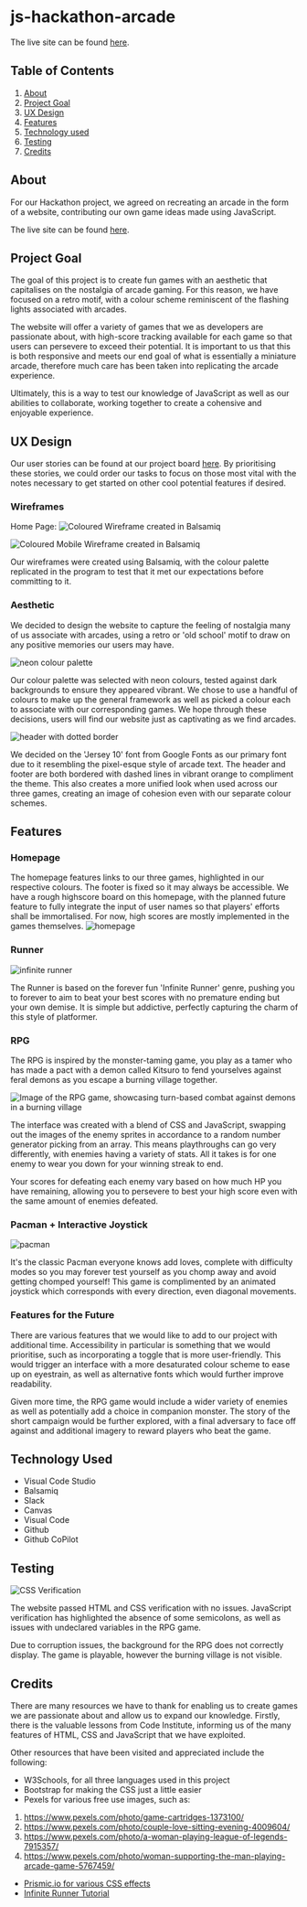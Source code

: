# js-hackathon-arcade

The live site can be found [here](https://markrshaw99.github.io/JavaScript_Hackathon_Arcade/pacman.html/).

## Table of Contents

1. [About](#about)
2. [Project Goal](#project-goal)
3. [UX Design](#ux-design)
4. [Features](#features)
5. [Technology used](#technology-used)
6. [Testing](#testing)
7. [Credits](#credits)

## About

For our Hackathon project, we agreed on recreating an arcade in the form of a website, contributing our own game ideas made using JavaScript.

The live site can be found [here](https://markrshaw99.github.io/JavaScript_Hackathon_Arcade/pacman.html/).

## Project Goal

The goal of this project is to create fun games with an aesthetic that capitalises on the nostalgia of arcade gaming. For this reason, we have focused on a retro motif, with a colour scheme reminiscent of the flashing lights associated with arcades. 

The website will offer a variety of games that we as developers are passionate about, with high-score tracking available for each game so that users can persevere to exceed their potential. It is important to us that this is both responsive and meets our end goal of what is essentially a miniature arcade, therefore much care has been taken into replicating the arcade experience.

Ultimately, this is a way to test our knowledge of JavaScript as well as our abilities to collaborate, working together to create a cohensive and enjoyable experience.

## UX Design

Our user stories can be found at our project board [here](https://github.com/users/AbraWalker/projects/7). 
By prioritising these stories, we could order our tasks to focus on those most vital with the notes necessary to get started on other cool potential features if desired. 

### Wireframes

Home Page:
![Coloured Wireframe created in Balsamiq](assets/images/readme/coloured%20wireframe%20(homepage).png)

![Coloured Mobile Wireframe created in Balsamiq](assets/images/readme/coloured%20wireframe%20(mobile).png)



Our wireframes were created using Balsamiq, with the colour palette replicated in the program to test that it met our expectations before committing to it. 


### Aesthetic

We decided to design the website to capture the feeling of nostalgia many of us associate with arcades, using a retro or 'old school' motif to draw on any positive memories our users may have. 

![neon colour palette](assets/images/readme/Arcade%20Palette.png)

Our colour palette was selected with neon colours, tested against dark backgrounds to ensure they appeared vibrant. We chose to use a handful of colours to make up the general framework as well as picked a colour each to associate with our corresponding games. We hope through these decisions, users will find our website just as captivating as we find arcades. 

![header with dotted border](assets/images/readme/Header.png)

We decided on the 'Jersey 10' font from Google Fonts as our primary font due to it resembling the pixel-esque style of arcade text. The header and footer are both bordered with dashed lines in vibrant orange to compliment the theme. This also creates a more unified look when used across our three games, creating an image of cohesion even with our separate colour schemes. 

## Features

### Homepage

The homepage features links to our three games, highlighted in our respective colours. The footer is fixed so it may always be accessible. 
We have a rough highscore board on this homepage, with the planned future feature to fully integrate the input of user names so that players' efforts shall be immortalised. For now, high scores are mostly implemented in the games themselves. 
![homepage](assets/images/readme/homepage.png)


### Runner

![infinite runner](assets/images/readme/runner.png)

The Runner is based on the forever fun 'Infinite Runner' genre, pushing you to forever to aim to beat your best scores with no premature ending but your own demise. It is simple but addictive, perfectly capturing the charm of this style of platformer. 

### RPG

The RPG is inspired by the monster-taming game, you play as a tamer who has made a pact with a demon called Kitsuro to fend yourselves against feral demons as you escape a burning village together. 

![Image of the RPG game, showcasing turn-based combat against demons in a burning village](assets/images/readme/RPG.png)

The interface was created with a blend of CSS and JavaScript, swapping out the images of the enemy sprites in accordance to a random number generator picking from an array. This means playthroughs can go very differently, with enemies having a variety of stats. All it takes is for one enemy to wear you down for your winning streak to end. 

Your scores for defeating each enemy vary based on how much HP you have remaining, allowing you to persevere to best your high score even with the same amount of enemies defeated. 


### Pacman + Interactive Joystick

![pacman](assets/images/readme/pacman.png)

It's the classic Pacman everyone knows add loves, complete with difficulty modes so you may forever test yourself as you chomp away and avoid getting chomped yourself! This game is complimented by an animated joystick which corresponds with every direction, even diagonal movements.


### Features for the Future

There are various features that we would like to add to our project with additional time. Accessibility in particular is something that we would prioritise, such as incorporating a toggle that is more user-friendly. This would trigger an interface with a more desaturated colour scheme to ease up on eyestrain, as well as alternative fonts which would further improve readability. 

Given more time, the RPG game would include a wider variety of enemies as well as potentially add a choice in companion monster. The story of the short campaign would be further explored, with a final adversary to face off against and additional imagery to reward players who beat the game. 



## Technology Used

- Visual Code Studio
- Balsamiq
- Slack
- Canvas
- Visual Code
- Github
- Github CoPilot


## Testing

![CSS Verification](assets/images/readme/CSS%20verification.png)

The website passed HTML and CSS verification with no issues. 
JavaScript verification has highlighted the absence of some semicolons, as well as issues with undeclared variables in the RPG game. 

Due to corruption issues, the background for the RPG does not correctly display. The game is playable, however the burning village is not visible. 

## Credits
There are many resources we have to thank for enabling us to create games we are passionate about and allow us to expand our knowledge. Firstly, there is the valuable lessons from Code Institute, informing us of the many features of HTML, CSS and JavaScript that we have exploited. 

Other resources that have been visited and appreciated include the following:

- W3Schools, for all three languages used in this project
- Bootstrap for making the CSS just a little easier
- Pexels for various free use images, such as: 
 1. https://www.pexels.com/photo/game-cartridges-1373100/
 2. https://www.pexels.com/photo/couple-love-sitting-evening-4009604/
 3. https://www.pexels.com/photo/a-woman-playing-league-of-legends-7915357/
 4. https://www.pexels.com/photo/woman-supporting-the-man-playing-arcade-game-5767459/
 - [Prismic.io for various CSS effects](https://prismic.io/blog/css-hover-effects)
 - [Infinite Runner Tutorial](https://www.youtube.com/watch?v=OnkimGiEkb4)


